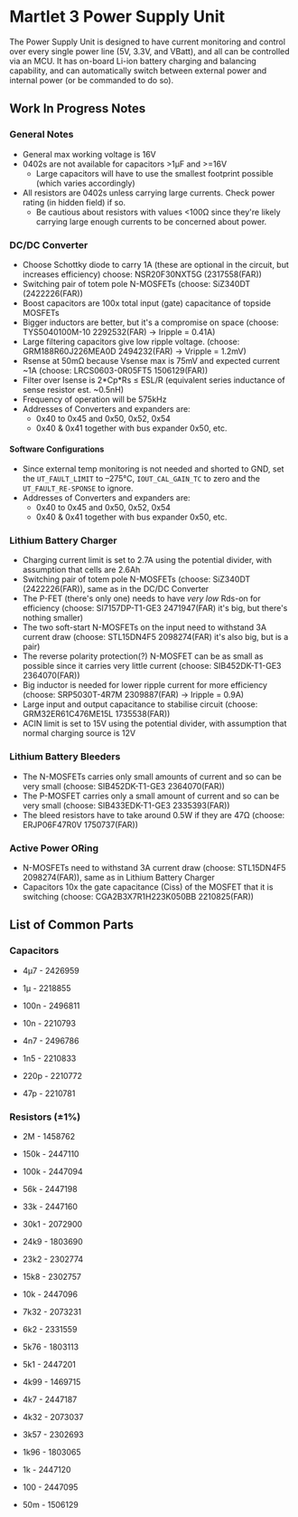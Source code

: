 # Martlet 3 Power Supply Unit

The Power Supply Unit is designed to have current monitoring and control over every single power line (5V, 3.3V, and VBatt), and all can be controlled via an MCU. It has on-board Li-ion battery charging and balancing capability, and can automatically switch between external power and internal power (or be commanded to do so).

## Work In Progress Notes

### General Notes

- General max working voltage is 16V
- 0402s are not available for capacitors >1µF and >=16V
    - Large capacitors will have to use the smallest footprint possible (which varies accordingly)
- All resistors are 0402s unless carrying large currents. Check power rating (in hidden field) if so.
    - Be cautious about resistors with values <100Ω since they're likely carrying large enough currents to be concerned about power.

### DC/DC Converter

- Choose Schottky diode to carry 1A (these are optional in the circuit, but increases efficiency) choose: NSR20F30NXT5G (2317558(FAR))
- Switching pair of totem pole N-MOSFETs (choose: SiZ340DT (2422226(FAR))
- Boost capacitors are 100x total input (gate) capacitance of topside MOSFETs
- Bigger inductors are better, but it's a compromise on space (choose: TYS5040100M-10 2292532(FAR) -> Iripple = 0.41A)
- Large filtering capacitors give low ripple voltage. (choose: GRM188R60J226MEA0D 2494232(FAR) -> Vripple = 1.2mV)
- Rsense at 50mΩ because Vsense max is 75mV and expected current ~1A (choose: LRCS0603-0R05FT5 1506129(FAR))
- Filter over Isense is 2\*Cp\*Rs ≤ ESL/R (equivalent series inductance of sense resistor est. ~0.5nH)
- Frequency of operation will be 575kHz
- Addresses of Converters and expanders are:
    - 0x40 to 0x45 and 0x50, 0x52, 0x54
    - 0x40 & 0x41 together with bus expander 0x50, etc.

#### Software Configurations

- Since external temp monitoring is not needed and shorted to GND, set the `UT_FAULT_LIMIT` to –275°C, `IOUT_CAL_GAIN_TC` to zero and the `UT_FAULT_RE-SPONSE` to ignore.
- Addresses of Converters and expanders are:
    - 0x40 to 0x45 and 0x50, 0x52, 0x54
    - 0x40 & 0x41 together with bus expander 0x50, etc.

### Lithium Battery Charger

- Charging current limit is set to 2.7A using the potential divider, with assumption that cells are 2.6Ah
- Switching pair of totem pole N-MOSFETs (choose: SiZ340DT (2422226(FAR)), same as in the DC/DC Converter
- The P-FET (there's only one) needs to have *very low* Rds-on for efficiency (choose: SI7157DP-T1-GE3 2471947(FAR) it's big, but there's nothing smaller)
- The two soft-start N-MOSFETs on the input need to withstand 3A current draw (choose: STL15DN4F5 2098274(FAR) it's also big, but is a pair)
- The reverse polarity protection(?) N-MOSFET can be as small as possible since it carries very little current (choose: SIB452DK-T1-GE3 2364070(FAR))
- Big inductor is needed for lower ripple current for more efficiency (choose: SRP5030T-4R7M 2309887(FAR) -> Iripple = 0.9A)
- Large input and output capacitance to stabilise circuit (choose: GRM32ER61C476ME15L 1735538(FAR))
- ACIN limit is set to 15V using the potential divider, with assumption that normal charging source is 12V

### Lithium Battery Bleeders

- The N-MOSFETs carries only small amounts of current and so can be very small (choose: SIB452DK-T1-GE3 2364070(FAR))
- The P-MOSFET carries only a small amount of current and so can be very small (choose: SIB433EDK-T1-GE3 2335393(FAR))
- The bleed resistors have to take around 0.5W if they are 47Ω (choose: ERJP06F47R0V 1750737(FAR))

### Active Power ORing

- N-MOSFETs need to withstand 3A current draw (choose: STL15DN4F5 2098274(FAR)), same as in Lithium Battery Charger
- Capacitors 10x the gate capacitance (Ciss) of the MOSFET that it is switching (choose: CGA2B3X7R1H223K050BB 2210825(FAR))

## List of Common Parts

### Capacitors

- 4µ7 - 2426959
- 1µ - 2218855

- 100n - 2496811

- 10n - 2210793

- 4n7 - 2496786
- 1n5 - 2210833

- 220p - 2210772
- 47p - 2210781

### Resistors (±1%)

- 2M - 1458762

- 150k - 2447110
- 100k - 2447094

- 56k - 2447198
- 33k - 2447160
- 30k1 - 2072900
- 24k9 - 1803690
- 23k2 - 2302774
- 15k8 - 2302757
- 10k - 2447096

- 7k32 - 2073231
- 6k2 - 2331559
- 5k76 - 1803113
- 5k1 - 2447201
- 4k99 - 1469715
- 4k7 - 2447187
- 4k32 - 2073037
- 3k57 - 2302693
- 1k96 - 1803065
- 1k - 2447120

- 100 - 2447095

- 50m - 1506129